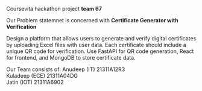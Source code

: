 
Coursevita hackathon project
**team 67**

Our Problem statemnet is concerned with
**Certificate Generator with Verification**

Design a platform that allows users to generate and verify digital certificates by uploading Excel files with user data.
Each certificate should include a unique QR code for verification.
Use FastAPI for QR code generation, React for frontend, and MongoDB to store certificate data.

Our Team consists of:
 Anudeep (IT) 21311A12R3  
 Kuladeep (ECE) 21311A04DG  
 Jatin (IOT) 21311A6902 
